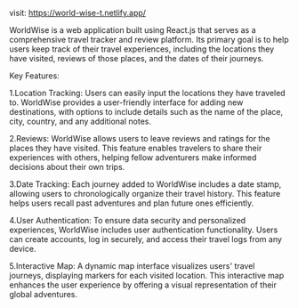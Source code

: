 visit:  https://world-wise-t.netlify.app/

WorldWise is a web application built using React.js that serves as a comprehensive travel tracker and review platform.
Its primary goal is to help users keep track of their travel experiences, including the locations they have visited, 
reviews of those places, and the dates of their journeys.

Key Features:

1.Location Tracking: Users can easily input the locations they have traveled to. WorldWise provides a user-friendly interface for adding new destinations,
with options to include details such as the name of the place, city, country, and any additional notes.

2.Reviews: WorldWise allows users to leave reviews and ratings for the places they have visited.
This feature enables travelers to share their experiences with others, helping fellow adventurers make informed decisions about their own trips.

3.Date Tracking: Each journey added to WorldWise includes a date stamp, allowing users to chronologically organize their travel history.
This feature helps users recall past adventures and plan future ones efficiently.

4.User Authentication: To ensure data security and personalized experiences, WorldWise includes user authentication functionality. 
Users can create accounts, log in securely, and access their travel logs from any device.

5.Interactive Map: A dynamic map interface visualizes users' travel journeys, displaying markers for each visited location. 
This interactive map enhances the user experience by offering a visual representation of their global adventures.
